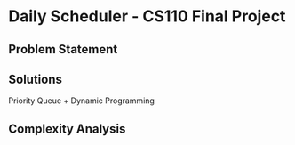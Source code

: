 # Daily Scheduler - CS110 Final Project

## Problem Statement

## Solutions
Priority Queue + Dynamic Programming

## Complexity Analysis
